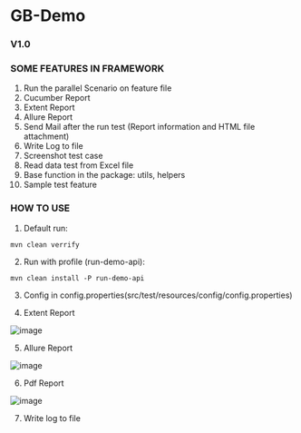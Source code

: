 ﻿# GB-Demo

### V1.0
### SOME FEATURES IN FRAMEWORK

1. Run the parallel Scenario on feature file
2. Cucumber Report
3. Extent Report
4. Allure Report
5. Send Mail after the run test (Report information and HTML file attachment)
6. Write Log to file
7. Screenshot test case
8. Read data test from Excel file
9. Base function in the package: utils, helpers
10. Sample test feature

### HOW TO USE
1. Default run:

`mvn clean verrify`

2. Run with profile (run-demo-api):

`mvn clean install -P run-demo-api`

3. Config in config.properties(src/test/resources/config/config.properties)

4. Extent Report

![image](https://user-images.githubusercontent.com/67543695/218368035-87683f26-cbf7-404e-8912-abbb8ef5c410.png)

5. Allure Report

![image](https://user-images.githubusercontent.com/67543695/218368526-6e355f9f-06f2-4d7a-bc3e-bf8622a947ef.png)

6. Pdf Report

![image](https://user-images.githubusercontent.com/67543695/218368288-8010dba5-53ff-4d80-a84b-2017cab19de7.png)

7. Write log to file
